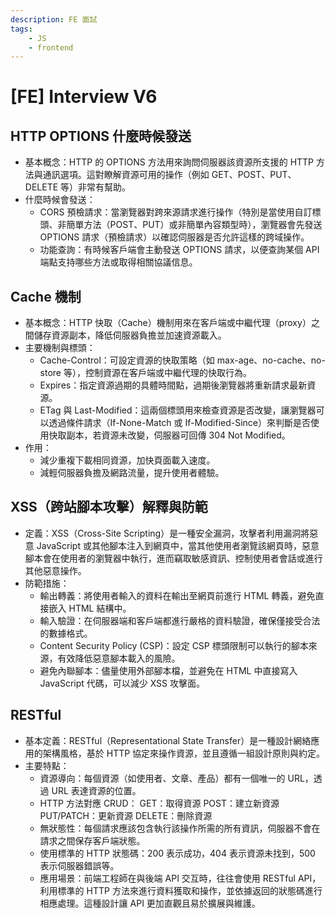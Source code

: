 ```yaml
---
description: FE 面試
tags: 
    - JS
    - frontend
---
```


# [FE] Interview V6

## HTTP OPTIONS 什麼時候發送
* 基本概念：HTTP 的 OPTIONS 方法用來詢問伺服器該資源所支援的 HTTP 方法與通訊選項。這對瞭解資源可用的操作（例如 GET、POST、PUT、DELETE 等）非常有幫助。
* 什麼時候會發送：
    * CORS 預檢請求：當瀏覽器對跨來源請求進行操作（特別是當使用自訂標頭、非簡單方法（POST、PUT）或非簡單內容類型時），瀏覽器會先發送 OPTIONS 請求（預檢請求）以確認伺服器是否允許這樣的跨域操作。
    * 功能查詢：有時候客戶端會主動發送 OPTIONS 請求，以便查詢某個 API 端點支持哪些方法或取得相關協議信息。

## Cache 機制
* 基本概念：HTTP 快取（Cache）機制用來在客戶端或中繼代理（proxy）之間儲存資源副本，降低伺服器負擔並加速資源載入。
* 主要機制與標頭：
    * Cache-Control：可設定資源的快取策略（如 max-age、no-cache、no-store 等），控制資源在客戶端或中繼代理的快取行為。
    * Expires：指定資源過期的具體時間點，過期後瀏覽器將重新請求最新資源。
    * ETag 與 Last-Modified：這兩個標頭用來檢查資源是否改變，讓瀏覽器可以透過條件請求（If-None-Match 或 If-Modified-Since）來判斷是否使用快取副本，若資源未改變，伺服器可回傳 304 Not Modified。
* 作用：
    * 減少重複下載相同資源，加快頁面載入速度。
    * 減輕伺服器負擔及網路流量，提升使用者體驗。

##  XSS（跨站腳本攻擊）解釋與防範
* 定義：XSS（Cross-Site Scripting）是一種安全漏洞，攻擊者利用漏洞將惡意 JavaScript 或其他腳本注入到網頁中，當其他使用者瀏覽該網頁時，惡意腳本會在使用者的瀏覽器中執行，進而竊取敏感資訊、控制使用者會話或進行其他惡意操作。
* 防範措施：
    * 輸出轉義：將使用者輸入的資料在輸出至網頁前進行 HTML 轉義，避免直接嵌入 HTML 結構中。
    * 輸入驗證：在伺服器端和客戶端都進行嚴格的資料驗證，確保僅接受合法的數據格式。
    * Content Security Policy (CSP)：設定 CSP 標頭限制可以執行的腳本來源，有效降低惡意腳本載入的風險。
    * 避免內聯腳本：儘量使用外部腳本檔，並避免在 HTML 中直接寫入 JavaScript 代碼，可以減少 XSS 攻擊面。

## RESTful
* 基本定義：RESTful（Representational State Transfer）是一種設計網絡應用的架構風格，基於 HTTP 協定來操作資源，並且遵循一組設計原則與約定。
* 主要特點：
    * 資源導向：每個資源（如使用者、文章、產品）都有一個唯一的 URL，透過 URL 表達資源的位置。
    * HTTP 方法對應 CRUD：
        GET：取得資源
        POST：建立新資源
        PUT/PATCH：更新資源
        DELETE：刪除資源
    * 無狀態性：每個請求應該包含執行該操作所需的所有資訊，伺服器不會在請求之間保存客戶端狀態。
    * 使用標準的 HTTP 狀態碼：200 表示成功，404 表示資源未找到，500 表示伺服器錯誤等。
    * 應用場景：前端工程師在與後端 API 交互時，往往會使用 RESTful API，利用標準的 HTTP 方法來進行資料獲取和操作，並依據返回的狀態碼進行相應處理。這種設計讓 API 更加直觀且易於擴展與維護。